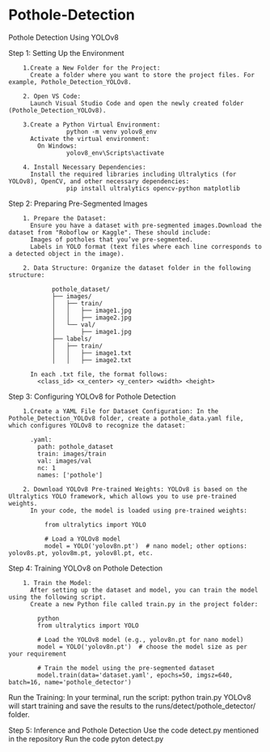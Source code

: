 # Pothole-Detection
Pothole Detection Using YOLOv8


Step 1: Setting Up the Environment

        1.Create a New Folder for the Project:
          Create a folder where you want to store the project files. For example, Pothole_Detection_YOLOv8.
          
        2. Open VS Code:
          Launch Visual Studio Code and open the newly created folder (Pothole_Detection_YOLOv8).
          
        3.Create a Python Virtual Environment:
                    python -m venv yolov8_env
          Activate the virtual environment:
            On Windows:
                    yolov8_env\Scripts\activate
                    
        4. Install Necessary Dependencies:
          Install the required libraries including Ultralytics (for YOLOv8), OpenCV, and other necessary dependencies:
                    pip install ultralytics opencv-python matplotlib

Step 2: Preparing Pre-Segmented Images

        1. Prepare the Dataset:
          Ensure you have a dataset with pre-segmented images.Download the dataset from "Roboflow or Kaggle". These should include:
          Images of potholes that you’ve pre-segmented.
          Labels in YOLO format (text files where each line corresponds to a detected object in the image).
          
        2. Data Structure: Organize the dataset folder in the following structure:
        
                pothole_dataset/
                ├── images/
                │   ├── train/
                │   │   ├── image1.jpg
                │   │   ├── image2.jpg
                │   └── val/
                │       ├── image1.jpg
                ├── labels/
                │   ├── train/
                │   │   ├── image1.txt
                │   │   ├── image2.txt

          In each .txt file, the format follows:
            <class_id> <x_center> <y_center> <width> <height>

Step 3: Configuring YOLOv8 for Pothole Detection

        1.Create a YAML File for Dataset Configuration: In the Pothole_Detection_YOLOv8 folder, create a pothole_data.yaml file, which configures YOLOv8 to recognize the dataset:
        
          .yaml:
            path: pothole_dataset
            train: images/train
            val: images/val
            nc: 1
            names: ['pothole']
            
        2. Download YOLOv8 Pre-trained Weights: YOLOv8 is based on the Ultralytics YOLO framework, which allows you to use pre-trained weights.
          In your code, the model is loaded using pre-trained weights:

              from ultralytics import YOLO

              # Load a YOLOv8 model
              model = YOLO('yolov8n.pt')  # nano model; other options: yolov8s.pt, yolov8m.pt, yolov8l.pt, etc.

Step 4: Training YOLOv8 on Pothole Detection

        1. Train the Model:
          After setting up the dataset and model, you can train the model using the following script.
          Create a new Python file called train.py in the project folder:

            python
            from ultralytics import YOLO

            # Load the YOLOv8 model (e.g., yolov8n.pt for nano model)
            model = YOLO('yolov8n.pt')  # choose the model size as per your requirement

            # Train the model using the pre-segmented dataset
            model.train(data='dataset.yaml', epochs=50, imgsz=640, batch=16, name='pothole_detector')
  Run the Training: In your terminal, run the script:
            python train.py
  YOLOv8 will start training and save the results to the runs/detect/pothole_detector/ folder.

Step 5: Inference and Pothole Detection
        Use the code detect.py mentioned in the repository
        Run the code
            pyton detect.py
